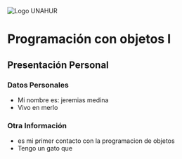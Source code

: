 ![Logo UNAHUR](./UNAHUR.png)

# Programación con objetos I
## Presentación Personal

### Datos Personales
- Mi nombre es: jeremias medina
- Vivo en merlo


### Otra Información
- es mi primer contacto con la programacion de objetos
- Tengo un gato que 
